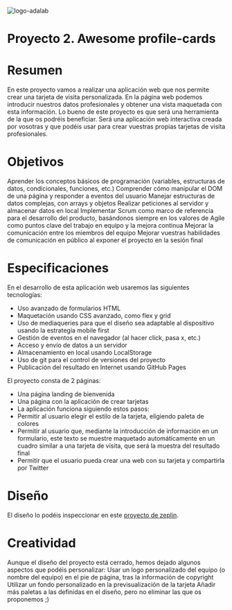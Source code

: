 ![logo-adalab](https://github.com/Adalab/project-promo-t-module-2-team-3/assets/129384579/0f76ca3f-a642-4d32-a89e-3bf19b1558a1)
# Proyecto 2. Awesome profile-cards
# Resumen
En este proyecto vamos a realizar una aplicación web que nos permite crear una tarjeta de visita personalizada. En la página web podemos introducir nuestros datos profesionales y obtener una vista maquetada con esta información. Lo bueno de este proyecto es que será una herramienta de la que os podréis beneficiar. Será una aplicación web interactiva creada por vosotras y que podéis usar para crear vuestras propias tarjetas de visita profesionales.

# Objetivos
Aprender los conceptos básicos de programación (variables, estructuras de datos, condicionales, funciones, etc.)
Comprender cómo manipular el DOM de una página y responder a eventos del usuario
Manejar estructuras de datos complejas, con arrays y objetos
Realizar peticiones al servidor y almacenar datos en local
Implementar Scrum como marco de referencia para el desarrollo del producto, basándonos siempre en los valores de Agile como puntos clave del trabajo en equipo y la mejora continua
Mejorar la comunicación entre los miembros del equipo
Mejorar vuestras habilidades de comunicación en público al exponer el proyecto en la sesión final


# Especificaciones
En el desarrollo de esta aplicación web usaremos las siguientes tecnologías:
 * Uso avanzado de formularios HTML
 * Maquetación usando CSS avanzado, como flex y grid
 * Uso de mediaqueries para que el diseño sea adaptable al dispositivo usando la estrategia mobile first
 * Gestión de eventos en el navegador (al hacer click, pasa x, etc.)
 * Acceso y envío de datos a un servidor
 * Almacenamiento en local usando LocalStorage
 * Uso de git para el control de versiones del proyecto
 * Publicación del resultado en Internet usando GitHub Pages
 
El proyecto consta de 2 páginas:
 * Una página landing de bienvenida
 * Una página con la aplicación de crear tarjetas
 * La aplicación funciona siguiendo estos pasos:
 * Permitir al usuario elegir el estilo de la tarjeta, eligiendo paleta de colores
 * Permitir al usuario que, mediante la introducción de información en un formulario, este texto se muestre maquetado automáticamente en un cuadro similar a una tarjeta de visita, que        será la muestra del resultado final
 * Permitir que el usuario pueda crear una web con su tarjeta y compartirla por Twitter

# Diseño
El diseño lo podéis inspeccionar en este [proyecto de zeplin](https://app.zeplin.io/project/5c94ca7ad58aef056fdd6a67/dashboard?sid=5c94cafb46989524fb61e614).

# Creatividad
Aunque el diseño del proyecto está cerrado, hemos dejado algunos aspectos que podéis personalizar:
Usar un logo personalizado del equipo (o nombre del equipo) en el pie de página, tras la información de copyright
Utilizar un fondo personalizado en la previsualización de la tarjeta
Añadir más paletas a las definidas en el diseño, pero no eliminar las que os proponemos ;)
